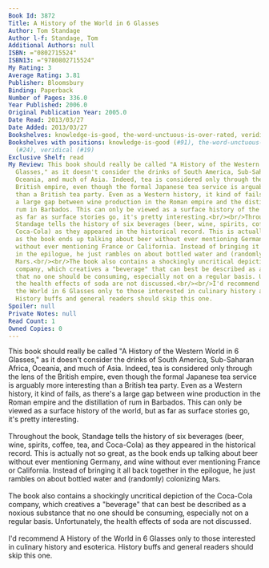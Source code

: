 ```yaml
---
Book Id: 3872
Title: A History of the World in 6 Glasses
Author: Tom Standage
Author l-f: Standage, Tom
Additional Authors: null
ISBN: ="0802715524"
ISBN13: ="9780802715524"
My Rating: 3
Average Rating: 3.81
Publisher: Bloomsbury
Binding: Paperback
Number of Pages: 336.0
Year Published: 2006.0
Original Publication Year: 2005.0
Date Read: 2013/03/27
Date Added: 2013/03/27
Bookshelves: knowledge-is-good, the-word-unctuous-is-over-rated, veridical
Bookshelves with positions: knowledge-is-good (#91), the-word-unctuous-is-over-rated
  (#24), veridical (#19)
Exclusive Shelf: read
My Review: This book should really be called "A History of the Western World in 6
  Glasses," as it doesn't consider the drinks of South America, Sub-Saharan Africa,
  Oceania, and much of Asia. Indeed, tea is considered only through the lens of the
  British empire, even though the formal Japanese tea service is arguably more interesting
  than a British tea party. Even as a Western history, it kind of fails, as there's
  a large gap between wine production in the Roman empire and the distillation of
  rum in Barbados. This can only be viewed as a surface history of the world, but
  as far as surface stories go, it's pretty interesting.<br/><br/>Throughout the book,
  Standage tells the history of six beverages (beer, wine, spirits, coffee, tea, and
  Coca-Cola) as they appeared in the historical record. This is actually not so great,
  as the book ends up talking about beer without ever mentioning Germany, and wine
  without ever mentioning France or California. Instead of bringing it all back together
  in the epilogue, he just rambles on about bottled water and (randomly) colonizing
  Mars.<br/><br/>The book also contains a shockingly uncritical depiction of the Coca-Cola
  company, which creatives a "beverage" that can best be described as a noxious substance
  that no one should be consuming, especially not on a regular basis. Unfortunately,
  the health effects of soda are not discussed.<br/><br/>I'd recommend A History of
  the World in 6 Glasses only to those interested in culinary history and esoterica.
  History buffs and general readers should skip this one.
Spoiler: null
Private Notes: null
Read Count: 1
Owned Copies: 0
---
```


This book should really be called "A History of the Western World in 6 Glasses," as it doesn't consider the drinks of South America, Sub-Saharan Africa, Oceania, and much of Asia. Indeed, tea is considered only through the lens of the British empire, even though the formal Japanese tea service is arguably more interesting than a British tea party. Even as a Western history, it kind of fails, as there's a large gap between wine production in the Roman empire and the distillation of rum in Barbados. This can only be viewed as a surface history of the world, but as far as surface stories go, it's pretty interesting.<br/><br/>Throughout the book, Standage tells the history of six beverages (beer, wine, spirits, coffee, tea, and Coca-Cola) as they appeared in the historical record. This is actually not so great, as the book ends up talking about beer without ever mentioning Germany, and wine without ever mentioning France or California. Instead of bringing it all back together in the epilogue, he just rambles on about bottled water and (randomly) colonizing Mars.<br/><br/>The book also contains a shockingly uncritical depiction of the Coca-Cola company, which creatives a "beverage" that can best be described as a noxious substance that no one should be consuming, especially not on a regular basis. Unfortunately, the health effects of soda are not discussed.<br/><br/>I'd recommend A History of the World in 6 Glasses only to those interested in culinary history and esoterica. History buffs and general readers should skip this one.